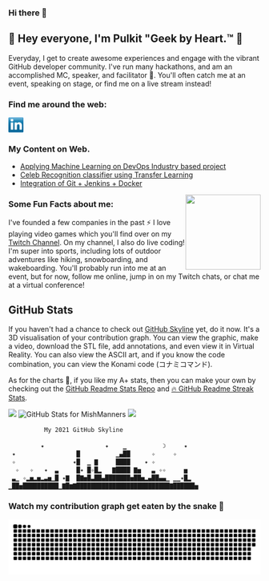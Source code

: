### Hi there 👋

<!--
**Pulkit-debug/Pulkit-debug** is a ✨ _special_ ✨ repository because its `README.md` (this file) appears on your GitHub profile.

Here are some ideas to get you started:

- 🔭 I’m currently working on ...
- 🌱 I’m currently learning ...
- 👯 I’m looking to collaborate on ...
- 🤔 I’m looking for help with ...
- 💬 Ask me about ...
- 📫 How to reach me: ...
- 😄 Pronouns: ...
- ⚡ Fun fact: ...
-->


## 👋 Hey everyone, I'm Pulkit "Geek by Heart.™ 👋


Everyday, I get to create awesome experiences and engage with the vibrant GitHub developer community. I've run many hackathons, and am an accomplished MC, speaker, and facilitator :microphone:. You'll often catch me at an event, speaking on stage, or find me on a live stream instead!



### Find me around the web:

<p align="left">
<!-- <a href="http://twitter.com/MishManners" target="blank"><img align="center" src="https://github.com/mishmanners/MishManners/blob/master/socials/twitter%20(2).png" title = "Twitter" alt="" height="30" /></a> -->
<a href="https://in.linkedin.com/in/pulkit-verma-261852198" target="blank"><img align="center" src="https://github.com/Pulkit-debug/Pulkit-debug/blob/master/socials/transparent-Linkedin-logo-icon.png" alt="" height="30" /></a>
<a href="https://github.com/Pulkit-debug/Pulkit-debug/tree/main/socials/instagram.png" target="blank"><img align="center" src="" alt="" height="30" /></a>


### My Content on Web.
- [Applying Machine Learning on DevOps Industry based project](https://www.linkedin.com/pulse/applying-machine-learning-devops-real-industry-based-project-verma?trk=public_profile_article_view)
- [Celeb Recognition classifier using Transfer Learning](https://www.linkedin.com/pulse/using-mobilenet-make-celeb-recognition-classifier-transfer-verma?trk=public_profile_article_view)
- [Integration of Git + Jenkins + Docker](https://www.linkedin.com/pulse/git-github-jenkins-docker-pulkit-verma?trk=public_profile_article_view)

<img align="right" width="150" height="150" src="https://github.com/MishManners/MishManners/blob/master/My-OctocatsShortest.gif"></a>
### Some Fun Facts about me:
I've founded a few companies in the past :zap: I love playing video games which you'll find over on my [Twitch Channel](http://twitch.tv/MishManners). On my channel, I also do live coding! I'm super into sports, including lots of outdoor adventures like hiking, snowboarding, and wakeboarding. You'll probably run into me at an event, but for now, follow me online, jump in on my Twitch chats, or chat me at a virtual conference!

## GitHub Stats

If you haven't had a chance to check out [GitHub Skyline](https://skyline.github.com/) yet, do it now. It's a 3D visualisation of your contribution graph. You can view the graphic, make a video, download the STL file, add annotations, and even view it in Virtual Reality. You can also view the ASCII art, and if you know the code combination, you can view the Konami code (コナミコマンド).

As for the charts 🥧, if you like my A+ stats, then you can make your own by checking out the [GitHub Readme Stats Repo](https://github.com/anuraghazra/github-readme-stats) and [🔥 GitHub Readme Streak Stats](https://github-readme-streak-stats.herokuapp.com/demo/).

<img src="https://github.com/MishManners/MishManners/blob/master/ezgif-4-5370f601a9b3.gif" width="700">

<img src="https://github-readme-stats.vercel.app/api?username=mishmanners&show_icons=true&include_all_commits=true&count_private=true&theme=jolly&layout=compact" alt="GitHub Stats for MishManners" width="700">

<img src="https://github-readme-streak-stats.herokuapp.com?user=MishManners&theme=jolly" width="700">

```    
          My 2021 GitHub Skyline          

         ✦                 ✦    ▁          ☽     ✦   
 ✦                 █          ▁▄██      ✧     ✧      
 ✧                ✦█  ▁ ▇     ████    ✦ ✧            
  ✧   ✧   ✦  ▃     █✦ █✧█▂   ▇████ ▇▅   ▃ ✧✧     ▅   
 ▃▁ ✧▂▅▂▅▂▃▅▁█ ✦▇  █▇▅█▃██▄███████▅██▅▂▄██▄▄▁ ▁▁✦█▂  
▁██▅██████████▁▇█▆▇██████████████████████████▇██████▅

```
<!--
``` 
          @mishmanners' 2020 GitHub Skyline          

     ✦            ✦    ✦    ✦ ▁               ✧  ✦   
                         ▁    █        ▃          █  
 ✧    ✦             ▇    █    █✦  ☽ ▂▄ █ ▇       ✧█  
  ▆  ✧   ▄ ✧  ▆ ▄   █    █ ▄  █ ▂✦▄ ██▆█ █        █  
  █▅▃▃▁ ▁█ ▃▃▅█▆█▃▃▅█▅▃ ▃█▃█▃▃█▅█▅█▆████▃█ ▃✧▅▃ ▃ █▁ 
▁▁█████▅██▅████████████▅██████████████████▅█▁██▅█▁██▁

```
--!>
<!-- [![trophy](https://github-profile-trophy.vercel.app/?username=mishmanners&theme=radical)](https://github.com/ryo-ma/github-profile-trophy) ONLY if I want to show the trophy things here -->

### Watch my contribution graph get eaten by the snake 🐍

<!-- platane/snk works, it just puts it on a new branch -->
![mishmanners snake gif](https://github.com/mishmanners/MishManners/blob/output/github-contribution-grid-snake.svg)
